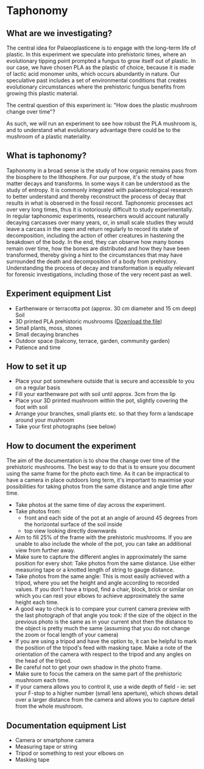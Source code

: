 # Taphonomy

## What are we investigating?

The central idea for Palaeoplasticene is to engage with the long-term life of plastic. In this experiment we speculate into prehistoric times, where an evolutionary tipping point prompted a fungus to grow itself out of plastic. In our case, we have chosen PLA as the plastic of choice, because it is made of lactic acid monomer units, which occurs abundantly in nature. Our speculative past includes a set of environmental conditions that creates evolutionary circumstances where the prehistoric fungus benefits from growing this plastic material.

The central question of this experiment is: "How does the plastic mushroom change over time"?

As such, we will run an experiment to see how robust the PLA mushroom is, and to understand what evolutionary advantage there could be to the mushroom of a plastic materiality.

## What is taphonomy?

Taphonomy in a broad sense is the study of how organic remains pass from the biosphere to the lithosphere. For our purpose, it's the study of how matter decays and transforms. In some ways it can be understood as the study of entropy. It is commonly integrated with palaeontological research to better understand and thereby reconstruct the process of decay that results in what is observed in the fossil record. Taphonomic processes act over very long times, thus it is notoriously difficult to study experimentally. In regular taphonomic experiments, researchers would account naturally decaying carcasses over many years, or, in small scale studies they would leave a carcass in the open and return regularly to record its state of decomposition, including the action of other creatures in hastening the breakdown of the body. In the end, they can observe how many bones remain over time, how the bones are distributed and how they have been transformed, thereby giving a hint to the circumstances that may have surrounded the death and decomposition of a body from prehistory. Understanding the process of decay and transformation is equally relevant for forensic investigations, including those of the very recent past as well.

## Experiment equipment List

- Earthenware or terracotta pot (approx. 30 cm diameter and 15 cm deep) Soil
- 3D printed PLA prehistoric mushrooms ([Download the file](https://documents.katausten.com/index.php/s/k8yrY29Bs9EAmmE 'Mushroom file'))
- Small plants, moss, stones
- Small decaying branches
- Outdoor space (balcony, terrace, garden, community garden)
- Patience and time

## How to set it up

- Place your pot somewhere outside that is secure and accessible to you on a regular basis
- Fill your earthenware pot with soil until approx. 3cm from the lip
- Place your 3D printed mushroom within the pot, slightly covering the foot with soil
- Arrange your branches, small plants etc. so that they form a landscape around your mushroom
- Take your first photographs (see below)

## How to document the experiment

The aim of the documentation is to show the change over time of the prehistoric mushrooms. The best way to do that is to ensure you document using the same frame for the photo each time. As it can be impractical to have a camera in place outdoors long term, it's important to maximise your possibilities for taking photos from the same distance and angle time after time.

- Take photos at the same time of day across the experiment.
- Take photos from:
  - front and each side of the pot at an angle of around 45 degrees from the horizontal surface of the soil inside
  - top view looking directly downwards
- Aim to fill 25% of the frame with the prehistoric mushrooms. If you are unable to also include the whole of the pot, you can take an additional view from further away.
- Make sure to capture the different angles in approximately the same position for every shot: Take photos from the same distance. Use either measuring tape or a knotted length of string to gauge distance.
- Take photos from the same angle: This is most easily achieved with a tripod, where you set the height and angle according to recorded values. If you don't have a tripod, find a chair, block, brick or similar on which you can rest your elbows to achieve approximately the same height each time.
- A good way to check is to compare your current camera preview with the last photograph of that angle you took: if the size of the object in the previous photo is the same as in your current shot then the distance to the object is pretty much the same (assuming that you do not change the zoom or focal length of your camera)
- If you are using a tripod and have the option to, it can be helpful to mark the position of the tripod's feed with masking tape. Make a note of the orientation of the camera with respect to the tripod and any angles on the head of the tripod.
- Be careful not to get your own shadow in the photo frame.
- Make sure to focus the camera on the same part of the prehistoric mushroom each time.
- If your camera allows you to control it, use a wide depth of field - ie: set your F-stop to a higher number (small lens aperture), which shows detail over a larger distance from the camera and allows you to capture detail from the whole mushroom.

## Documentation equipment List

- Camera or smartphone camera
- Measuring tape or string
- Tripod or something to rest your elbows on
- Masking tape